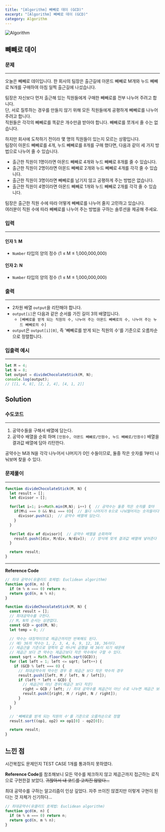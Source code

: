 ```yaml
---
title: "[Algorithm] 빼빼로 데이 (GCD)"
excerpt: "[Algorithm] 빼빼로 데이 (GCD)"
category: Algorithm
---
```


![Algorithm](https://user-images.githubusercontent.com/83164003/131701318-f0ff36c4-1fcc-4f21-b978-18a9d8ec3386.jpg)
## 빼빼로 데이
### 문제
---
오늘은 빼빼로 데이입니다. 한 회사의 팀장은 출근길에 아몬드 빼빼로 M개와 누드 빼빼로 N개를 구매하여 아침 일찍 출근길에 나섰습니다.

팀장은 자신보다 먼저 출근해 있는 직원들에게 구매한 빼빼로를 전부 나누어 주려고 합니다.<br>
단, 서로 질투하는 경우를 만들지 않기 위해 모든 직원들에게 공평하게 빼빼로를 나누어 주려고 합니다.<br>
직원들은 각각의 빼빼로를 똑같은 개수만큼 받아야 합니다. 빼빼로를 쪼개서 줄 수는 없습니다.

하지만 회사에 도착하기 전이라 몇 명의 직원들이 있는지 모르는 상황입니다.<br>
팀장이 아몬드 빼빼로를 4개, 누드 빼빼로를 8개를 구매 했다면, 다음과 같이 세 가지 방법으로 나누어 줄 수 있습니다.

- 출근한 직원이 1명이라면 아몬드 빼빼로 4개와 누드 빼빼로 8개를 줄 수 있습니다.
- 출근한 직원이 2명이라면 아몬드 빼빼로 2개와 누드 빼빼로 4개를 각각 줄 수 있습니다.
- 출근한 직원이 3명이라면 빼빼로를 남기지 않고 공평하게 주는 방법은 없습니다.
- 출근한 직원이 4명이라면 아몬드 빼빼로 1개와 누드 빼빼로 2개를 각각 줄 수 있습니다.

팀장은 출근한 직원 수에 따라 어떻게 빼빼로를 나누어 줄지 고민하고 있습니다.<br>
여러분이 직원 수에 따라 빼빼로를 나누어 주는 방법을 구하는 솔루션을 제공해 주세요.

### 입력
---
#### 인자 1: M
- `Number` 타입의 양의 정수 (1 ≤ M ≤ 1,000,000,000)

#### 인자 2: N
- `Number` 타입의 양의 정수 (1 ≤ M ≤ 1,000,000,000)

### 출력
---
- 2차원 배열 `output`을 리턴해야 합니다.
- `output[i]`은 다음과 같은 순서를 가진 길이 3의 배열입니다.
  - `[빼빼로를 받게 되는 직원의 수, 나누어 주는 아몬드 빼빼로의 수, 나누어 주는 누드 빼빼로의 수]`
- `output`은 `output[i][0]`, 즉 '빼빼로를 받게 되는 직원의 수'를 기준으로 오름차순으로 정렬합니다.

### 입출력 예시
---
```javascript
let M = 4;
let N = 8;
let output = divideChocolateStick(M, N);
console.log(output);
// [[1, 4, 8], [2, 2, 4], [4, 1, 2]]
```

## Solution
### 수도코드
---

1. 공약수들을 구해서 배열에 담는다.
2. 공약수 배열을 순회 하며 `[인원수, 아몬드 빼뺴로/인원수, 누드 빼뺴로/인원수]` 배열을 결과값 배열에 담아 리턴한다.


공약수는 M과 N을 각각 나누어서 나머지가 0인 수들이므로, 둘중 작은 숫자를 1부터 나눠보며 찾을 수 있다.

### 문제풀이 
---
```javascript
function divideChocolateStick(M, N) {
  let result = [];
  let divisor = [];

  for(let i=1; i<=Math.min(M,N); i++) {  // 공약수는 둘중 작은 숫자를 찾아
    if(M%i === 0 && N%i === 0){  // 둘다 나머지가 0으로 나눠떨어지는 숫자들이다
      divisor.push(i);  // 공약수 배열에 담는다.
    }
  }

  for(let div of divisor){  // 공약수 배열을 순회하며
    result.push([div, M/div, N/div]);  // 양식에 맞게 결과값 배열에 넣어준다
  }

  return result;
}
```
--- 

**Reference Code**
```javascript
// 최대 공약수(유클리드 호제법: Euclidean algorithm)
function gcd(m, n) {
  if (m % n === 0) return n;
  return gcd(n, m % n);
}

function divideChocolateStick(M, N) {
  const result = [];
  // 최대공약수를 구한다.
  // M, N의 순서는 상관없다.
  const GCD = gcd(M, N);
  let temp = 0; //

  // 약수는 대칭적이므로 제곱근까지만 반복해도 된다.
  // 예) 36의 약수는 1, 2, 3, 4, 6, 9, 12, 18, 36이다.
  // 제곱근을 기준으로 양쪽의 값 하나씩 곱했을 때 36이 되기 때문에
  // 제곱근 보다 큰 약수는 제곱근보다 작은 약수에서 구할 수 있다.
  const sqrt = Math.floor(Math.sqrt(GCD));
  for (let left = 1; left <= sqrt; left++) {
    if (GCD % left === 0) {
      // 최대공약수의 약수인 경우 중 제곱근 보다 작은 약수의 경우
      result.push([left, M / left, N / left]);
      if (left * left < GCD) {
        // 제곱근이 아닌 경우(제곱근 보다 작은)
        right = GCD / left; // 최대 공약수를 제곱근이 아닌 수로 나누면 제곱근 보다 큰 약수를 구할 수 있다.
        result.push([right, M / right, N / right]);
      }
    }
  }

  // '빼빼로를 받게 되는 직원의 수'를 기준으로 오름차순으로 정렬
  result.sort((op1, op2) => op1[0] - op2[0]);

  return result;
}
```

## 느낀 점

시간복잡도 문제인지 TEST CASE 1개를 통과하지 못하였다. 

**Reference Code**를 참조해보니 모든 약수를 체크하지 않고 제곱근까지 접근하는 로직으로 구현한걸 보았다. ~~귀찮아서 내 코드를 고치진 않았다...~~

최대 공약수를 구하는 알고리즘이 인상 깊었다. 자주 쓰이진 않겠지만 이렇게 구현이 된다는 것 자체가 신기하다...

```javascript
// 최대공약수(유클리드 호제법: Euclidean algorithm)
function gcd(m, n) {
  if (m % n === 0) return n;
  return gcd(n, m % n);
}
```
